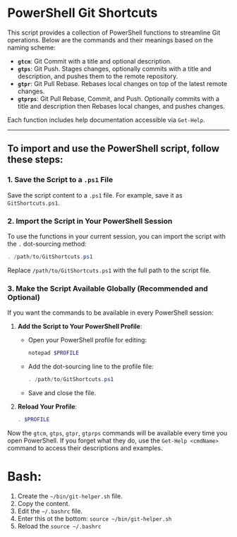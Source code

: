 # PowerShell Git Shortcuts

This script provides a collection of PowerShell functions to streamline Git operations. Below are the commands and their meanings based on the naming scheme:

- **`gtcm`**: Git Commit with a title and optional description.
- **`gtps`**: Git Push. Stages changes, optionally commits with a title and description, and pushes them to the remote repository.
- **`gtpr`**: Git Pull Rebase. Rebases local changes on top of the latest remote changes.
- **`gtprps`**: Git Pull Rebase, Commit, and Push. Optionally commits with a title and description then Rebases local changes, and pushes changes.

Each function includes help documentation accessible via `Get-Help`.

---

## To import and use the PowerShell script, follow these steps:

### 1. **Save the Script to a `.ps1` File**
Save the script content to a `.ps1` file. For example, save it as `GitShortcuts.ps1`.

### 2. **Import the Script in Your PowerShell Session**
To use the functions in your current session, you can import the script with the `.` dot-sourcing method:

```powershell
. /path/to/GitShortcuts.ps1
```

Replace `/path/to/GitShortcuts.ps1` with the full path to the script file.

### 3. **Make the Script Available Globally (Recommended and Optional)**
If you want the commands to be available in every PowerShell session:

1. **Add the Script to Your PowerShell Profile**:
   - Open your PowerShell profile for editing:
     ```powershell
     notepad $PROFILE
     ```
   - Add the dot-sourcing line to the profile file:
     ```powershell
     . /path/to/GitShortcuts.ps1
     ```
   - Save and close the file.

2. **Reload Your Profile**:
   ```powershell
   . $PROFILE
   ```

Now the `gtcm`, `gtps`, `gtpr`, `gtprps` commands will be available every time you open PowerShell. If you forget what they do, use the `Get-Help <cmdName>` command to access their descriptions and examples.

# Bash:

1. Create the `~/bin/git-helper.sh` file.
2. Copy the content.
3. Edit the `~/.bashrc` file.
4. Enter this ot the bottom: `source ~/bin/git-helper.sh`
5. Reload the `source ~/.bashrc`
